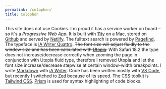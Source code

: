 ```yaml
---
permalink: /colophon/
title: Colophon
---
```


This site does not use Cookies. I´m proud it has a service worker on board – so it´s a _Progressive Web App._ It is built with [11ty](https://www.11ty.dev) on a Mac, stored on [Github](https://github.com) and served by [Netlify](https://www.netlify.com). The fulltext search is powered by [Pagefind](/2024-04-26-pagefind/). The typeface is [iA Writer Quattro](https://ia.net/topics/a-typographic-christmas). ~~The font size will adjust fluidly to the window size and has been calculated with [Utopia](https://utopia.fyi/).~~ With Safari 18.2 the type does not increase/decrease correctly when zooming the page in conjunction with Utopia fluid type, therefore I removed Utopia and let the font size increase/decrease stepwise at certain window-width breakpoints. I write [Markdown](https://www.markdownguide.org) with [iA Writer](https://ia.net/writer). Code has been written mostly with [VS Code](https://code.visualstudio.com), but recently I switched to [Zed](https://zed.dev) because of its speed. The CSS toolkit is [Tailwind CSS](/2023-01-24-my-first-attempt-with-tailwind-css/). [Prism](https://prismjs.com) is used for syntax highlighting of code blocks.
